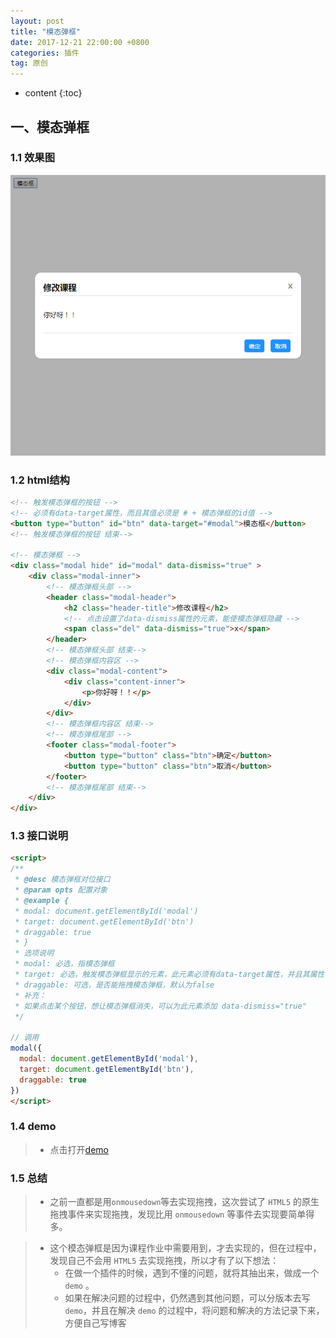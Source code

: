 ```yaml
---
layout: post
title: "模态弹框"
date: 2017-12-21 22:00:00 +0800 
categories: 插件
tag: 原创
---
```

* content
{:toc}

<!-- more -->

## 一、模态弹框

### 1.1 效果图

![modal](/styles/images/plugins/modal/modal-01.png)

### 1.2 html结构

```html
<!-- 触发模态弹框的按钮 -->
<!-- 必须有data-target属性，而且其值必须是 # + 模态弹框的id值 -->
<button type="button" id="btn" data-target="#modal">模态框</button>
<!-- 触发模态弹框的按钮 结束-->

<!-- 模态弹框 -->
<div class="modal hide" id="modal" data-dismiss="true" >
    <div class="modal-inner">
        <!-- 模态弹框头部 -->
        <header class="modal-header">
            <h2 class="header-title">修改课程</h2>
            <!-- 点击设置了data-dismiss属性的元素，能使模态弹框隐藏 -->
            <span class="del" data-dismiss="true">x</span>
        </header>
        <!-- 模态弹框头部 结束-->
        <!-- 模态弹框内容区 -->
        <div class="modal-content">
            <div class="content-inner">
                <p>你好呀！！</p>
            </div>
        </div>
        <!-- 模态弹框内容区 结束-->
        <!-- 模态弹框尾部 -->
        <footer class="modal-footer">
            <button type="button" class="btn">确定</button>
            <button type="button" class="btn">取消</button>
        </footer>
        <!-- 模态弹框尾部 结束-->
    </div>
</div>
```


### 1.3 接口说明

```html
<script>
/**
 * @desc 模态弹框对位接口
 * @param opts 配置对象
 * @example {
 * modal: document.getElementById('modal')
 * target: document.getElementById('btn')
 * draggable: true
 * }
 * 选项说明
 * modal: 必选，指模态弹框
 * target: 必选，触发模态弹框显示的元素，此元素必须有data-target属性，并且其属性值为 # + 对应的模态弹框的id值，例：data-target="#modal"
 * draggable: 可选，是否能拖拽模态弹框，默认为false
 * 补充：
 * 如果点击某个按钮，想让模态弹框消失，可以为此元素添加 data-dismiss="true"
 */

// 调用
modal({
  modal: document.getElementById('modal'),
  target: document.getElementById('btn'),
  draggable: true
})
</script>
```

### 1.4 demo

> * 点击打开[demo](/effects/demo/plugins/modal/index.html)

### 1.5 总结

> * 之前一直都是用`onmousedown`等去实现拖拽，这次尝试了 `HTML5` 的原生拖拽事件来实现拖拽，发现比用 `onmousedown` 等事件去实现要简单得多。

> * 这个模态弹框是因为课程作业中需要用到，才去实现的，但在过程中，发现自己不会用 `HTML5` 去实现拖拽，所以才有了以下想法：
>   * 在做一个插件的时候，遇到不懂的问题，就将其抽出来，做成一个 `demo` 。
>   * 如果在解决问题的过程中，仍然遇到其他问题，可以分版本去写 `demo`，并且在解决 `demo` 的过程中，将问题和解决的方法记录下来，方便自己写博客
